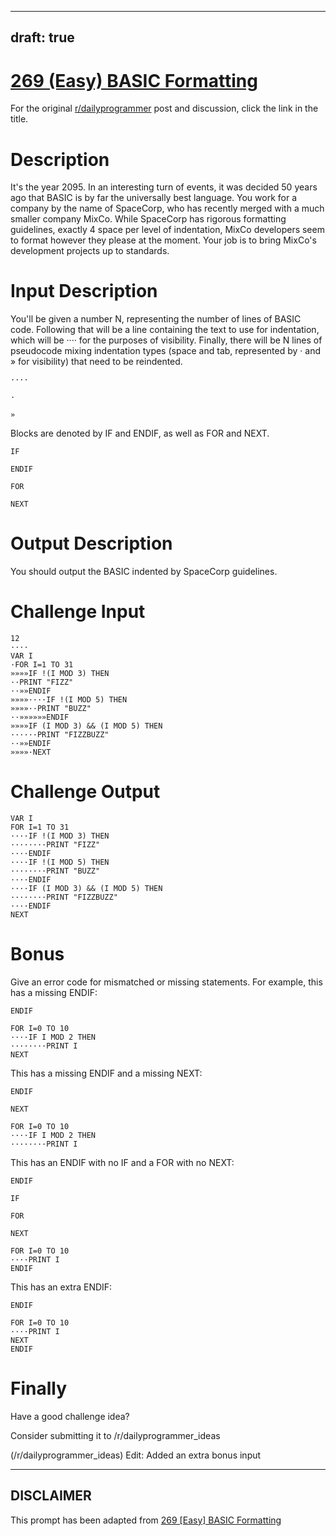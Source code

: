 ---
draft: true
----

# [269 (Easy) BASIC Formatting](https://www.reddit.com/r/dailyprogrammer/comments/4lpygb/20160530_challenge_269_easy_basic_formatting/)

For the original [r/dailyprogrammer](https://www.reddit.com/r/dailyprogrammer/) post and discussion, click the link in the title.

# Description
It's the year 2095. In an interesting turn of events, it was decided 50 years ago that BASIC
is by far the universally best language. You work for a company by the name of SpaceCorp, who
has recently merged with a much smaller company MixCo. While SpaceCorp has rigorous formatting
guidelines, exactly 4 space per level of indentation, MixCo developers seem to format however
they please at the moment. Your job is to bring MixCo's development projects up to standards.

# Input Description
You'll be given a number N, representing the number of lines of BASIC code.
Following that will be a line containing the text to use for indentation, which will
be ···· for the purposes of visibility. Finally, there will be N lines of
pseudocode mixing indentation types (space and tab, represented by · and » for visibility)
that need to be reindented.


```
····
```

```
·
```

```
»
```
Blocks are denoted by IF and ENDIF, as well as FOR and NEXT.


```
IF
```

```
ENDIF
```

```
FOR
```

```
NEXT
```
# Output Description
You should output the BASIC indented by SpaceCorp guidelines.

# Challenge Input

```
12
····
VAR I
·FOR I=1 TO 31
»»»»IF !(I MOD 3) THEN
··PRINT "FIZZ"
··»»ENDIF
»»»»····IF !(I MOD 5) THEN
»»»»··PRINT "BUZZ"
··»»»»»»ENDIF
»»»»IF (I MOD 3) && (I MOD 5) THEN
······PRINT "FIZZBUZZ"
··»»ENDIF
»»»»·NEXT
```
# Challenge Output

```
VAR I
FOR I=1 TO 31
····IF !(I MOD 3) THEN
········PRINT "FIZZ"
····ENDIF
····IF !(I MOD 5) THEN
········PRINT "BUZZ"
····ENDIF
····IF (I MOD 3) && (I MOD 5) THEN
········PRINT "FIZZBUZZ"
····ENDIF
NEXT
```
# Bonus
Give an error code for mismatched or missing statements. For example, this has a missing ENDIF:


```
ENDIF
```

```
FOR I=0 TO 10
····IF I MOD 2 THEN
········PRINT I
NEXT
```
This has a missing ENDIF and a missing NEXT:


```
ENDIF
```

```
NEXT
```

```
FOR I=0 TO 10
····IF I MOD 2 THEN
········PRINT I
```
This has an ENDIF with no IF and a FOR with no NEXT:


```
ENDIF
```

```
IF
```

```
FOR
```

```
NEXT
```

```
FOR I=0 TO 10
····PRINT I
ENDIF
```
This has an extra ENDIF:


```
ENDIF
```

```
FOR I=0 TO 10
····PRINT I
NEXT
ENDIF
```
# Finally
Have a good challenge idea?

Consider submitting it to /r/dailyprogrammer_ideas

(/r/dailyprogrammer_ideas)
Edit: Added an extra bonus input


----
## **DISCLAIMER**
This prompt has been adapted from [269 [Easy] BASIC Formatting](https://www.reddit.com/r/dailyprogrammer/comments/4lpygb/20160530_challenge_269_easy_basic_formatting/
)
